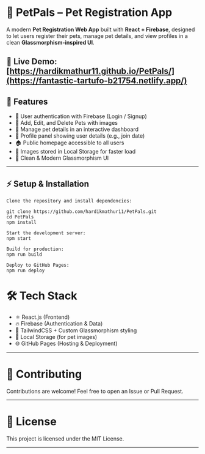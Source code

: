 # 🐾 PetPals – Pet Registration App  

A modern **Pet Registration Web App** built with **React + Firebase**, designed to let users register their pets, manage pet details, and view profiles in a clean **Glassmorphism-inspired UI**.  

🔗 Live Demo: [https://hardikmathur11.github.io/PetPals/](https://fantastic-tartufo-b21754.netlify.app/)
---

## 🚀 Features  

- 🔑 User authentication with Firebase (Login / Signup)  
- 🐶 Add, Edit, and Delete Pets with images  
- 📅 Manage pet details in an interactive dashboard  
- 👤 Profile panel showing user details (e.g., join date)  
- 🏠 Public homepage accessible to all users  
- 💾 Images stored in Local Storage for faster load  
- 🎨 Clean & Modern Glassmorphism UI  

---

## ⚡ Setup & Installation  
```
Clone the repository and install dependencies:  

git clone https://github.com/hardikmathur11/PetPals.git
cd PetPals
npm install

Start the development server:
npm start

Build for production:
npm run build

Deploy to GitHub Pages:
npm run deploy
```

# 🛠 Tech Stack
- ⚛️ React.js (Frontend)
- 🔥 Firebase (Authentication & Data)
- 🎨 TailwindCSS + Custom Glassmorphism styling
- 💾 Local Storage (for pet images)
- 🌐 GitHub Pages (Hosting & Deployment)

---



# 🤝 Contributing
  Contributions are welcome! Feel free to open an Issue or Pull Request.

 ---

# 📜 License
 This project is licensed under the MIT License.

---
